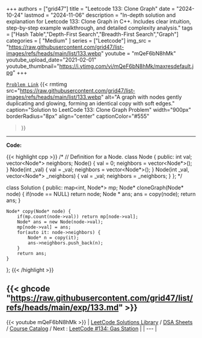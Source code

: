 
+++
authors = ["grid47"]
title = "Leetcode 133: Clone Graph"
date = "2024-10-24"
lastmod = "2024-11-06"
description = "In-depth solution and explanation for Leetcode 133: Clone Graph in C++. Includes clear intuition, step-by-step example walkthrough, and detailed complexity analysis."
tags = ["Hash Table","Depth-First Search","Breadth-First Search","Graph"]
categories = [
    "Medium"
]
series = ["Leetcode"]
img_src = "https://raw.githubusercontent.com/grid47/list-images/refs/heads/main/list/133.webp"
youtube = "mQeF6bN8hMk"
youtube_upload_date="2021-02-01"
youtube_thumbnail="https://i.ytimg.com/vi/mQeF6bN8hMk/maxresdefault.jpg"
+++



[`Problem Link`](https://leetcode.com/problems/clone-graph/description/)
{{< rmtimg 
    src="https://raw.githubusercontent.com/grid47/list-images/refs/heads/main/list/133.webp" 
    alt="A graph with nodes gently duplicating and glowing, forming an identical copy with soft edges."
    caption="Solution to LeetCode 133: Clone Graph Problem"
    width="900px"
    borderRadius="8px"
    align="center" 
    captionColor="#555"
>}}
---
**Code:**

{{< highlight cpp >}}
/*
// Definition for a Node.
class Node {
public:
    int val;
    vector<Node*> neighbors;
    Node() {
        val = 0;
        neighbors = vector<Node*>();
    }
    Node(int _val) {
        val = _val;
        neighbors = vector<Node*>();
    }
    Node(int _val, vector<Node*> _neighbors) {
        val = _val;
        neighbors = _neighbors;
    }
};
*/

class Solution {
public:
    map<int, Node*> mp;
    Node* cloneGraph(Node* node) {
        if(node == NULL) return node;
        Node * ans;
        ans = copy(node);
        return ans;
    }
    
    Node* copy(Node* node) {
        if(mp.count(node->val)) return mp[node->val];
        Node* ans = new Node(node->val);
        mp[node->val] = ans;
        for(auto it: node->neighbors) {
            Node* n = copy(it);
            ans->neighbors.push_back(n);
        }
        return ans;
    }
};
{{< /highlight >}}

{{< ghcode "https://raw.githubusercontent.com/grid47/list/refs/heads/main/exp/133.md" >}}
---
{{< youtube mQeF6bN8hMk >}}
| [LeetCode Solutions Library](https://grid47.xyz/leetcode/) / [DSA Sheets](https://grid47.xyz/sheets/) / [Course Catalog](https://grid47.xyz/courses/) / Next : [LeetCode #134: Gas Station](https://grid47.xyz/leetcode/solution-134-gas-station/) |
| --- |

